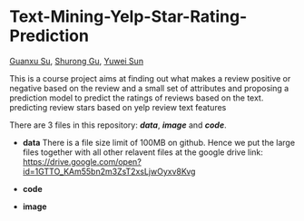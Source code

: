 # Text-Mining-Yelp-Star-Rating-Prediction
[Guanxu Su](https://github.com/GuanxuSu), [Shurong Gu](https://github.com/JacquelineGu), [Yuwei Sun](https://github.com/YuweiS)

This is a course project aims at finding out what makes a review positive or negative based on the review and a small set of attributes and proposing a prediction model to predict the ratings of reviews based on the text.
predicting review stars based on yelp review text features

There are 3 files in this repository: ***data***, ***image*** and ***code***.
* **data** There is a file size limit of 100MB on github. Hence we put the large files together with all other relavent files at the google drive link: https://drive.google.com/open?id=1GTTO_KAm55bn2m3ZsT2xsLjwOyxv8Kvg

* **code**

* **image**

